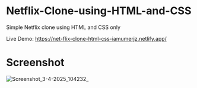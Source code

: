 # Netflix-Clone-using-HTML-and-CSS 
Simple Netflix clone using HTML and CSS only

Live Demo: https://net-flix-clone-html-css-iamumerjz.netlify.app/

# Screenshot
![Screenshot_3-4-2025_104232_](https://github.com/user-attachments/assets/7acb72ac-512c-48e4-b94d-4c834ca2e852)
